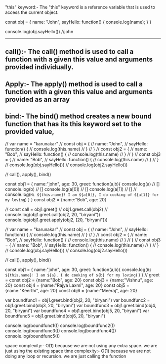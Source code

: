 "this" keyword:- 
The "this" keyword is a reference variable that is used to access the current object.

const obj = {
    name: "John",
    sayHello: function() {
        console.log(name);
    }
}

console.log(obj.sayHello())  //john

-------------------------------------------------------------
call():-
The call() method is used to call a function with a given this value and arguments provided individually.
-------------------------------------------------------------
Apply:-
The apply() method is used to call a function with a given this value and arguments provided as an array
-------------------------------------------------------------
bind:-
The bind() method creates a new bound function that has its this keyword set to the provided value,
-------------------------------------------------------------

// var name = "karunakar"
// const obj = {
//     name: "John",
//     sayHello: function() {
//         console.log(this.name)
//     }
// }
// const obj2 = {
//     name: "Bob",
//     sayHello: function() {
//         console.log(this.name)
//     }
// }
// const obj3 = {
//     name: "Bob",
//     sayHello: function() {
//         console.log(this.name)
//     }
// }
// console.log(obj.sayHello())
// console.log(obj2.sayHello())

// call(), apply(), bind()

const obj1 = {
    name:"john",
    age: 30,
    greet: function(a,b){
        console.log(a) // []
        console.log(b) // []
        console.log(a[0]) // []
        console.log(a[1]) // []
        // console.log(`Hi ${this.name}! I am ${a[0]}, I do cooking of ${a[1]} for my loving`)
    }
}
const obj2 = {name:"Bob", age: 20}

// const call = obj1.greet()
// obj1.greet.call(obj2)
// console.log(obj1.greet.call(obj2, 20, "biryani"))
console.log(obj1.greet.apply(obj2, [20, "biryani"]))

// var name = "karunakar"
// const obj = {
//     name: "John",
//     sayHello: function() {
//         console.log(this.name)
//     }
// }
// const obj2 = {
//     name: "Bob",
//     sayHello: function() {
//         console.log(this.name)
//     }
// }
// const obj3 = {
//     name: "Bob",
//     sayHello: function() {
//         console.log(this.name)
//     }
// }
// console.log(obj.sayHello())
// console.log(obj2.sayHello())





// call(), apply(), bind()

const obj1 = {
    name:"john",
    age: 30,
    greet: function(a,b){
        console.log(`Hi ${this.name}! I am ${a}, I do cooking of ${b} for my loving`)
    }
}
// greet = 
const obj2 = {name:"Bob", age: 20}
const obj3 = {name:"Vishnu", age: 20}
const obj4 = {name:"Rajya Laxmi", age: 20}
const obj5 = {name:"Keerthi", age: 20}
const obj6 = {name:"Meeraj", age: 20}

var boundfunc1 = obj1.greet.bind(obj2, 20, "biryani")
var boundfunc2 = obj1.greet.bind(obj3, 20, "biryani")
var boundfunc3 = obj1.greet.bind(obj4, 20, "biryani")
var boundfunc4 = obj1.greet.bind(obj5, 20, "biryani")
var boundfunc5 = obj1.greet.bind(obj6, 20, "biryani")


console.log(boundfunc1())
console.log(boundfunc2())
console.log(boundfunc3())
console.log(boundfunc4())
console.log(boundfunc5())

space complexity:-
O(1) because we are not using any extra space. we are just using the existing space
time complexity:-
O(1) because we are not doing any loop or recursion. we are just calling the function






















 














 